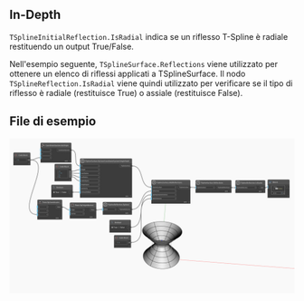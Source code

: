 ## In-Depth
`TSplineInitialReflection.IsRadial` indica se un riflesso T-Spline è radiale restituendo un output True/False.

Nell'esempio seguente, `TSplineSurface.Reflections` viene utilizzato per ottenere un elenco di riflessi applicati a TSplineSurface. Il nodo `TSplineReflection.IsRadial` viene quindi utilizzato per verificare se il tipo di riflesso è radiale (restituisce True) o assiale (restituisce False).


## File di esempio

![Example](./Autodesk.DesignScript.Geometry.TSpline.TSplineReflection.IsRadial_img.jpg)
